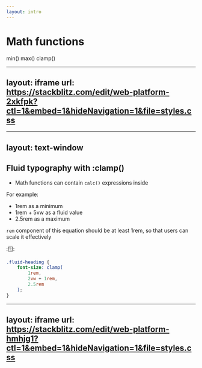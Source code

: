 ```yaml
---
layout: intro
---
```


# Math functions

min() max() clamp()

<SupportedBrowsers url="https://developer.mozilla.org/en-US/docs/Web/CSS/clamp#browser_compatibility" chrome=79 edge=79 firefox=75 safari=13.1 />

---
layout: iframe
url: https://stackblitz.com/edit/web-platform-2xkfpk?ctl=1&embed=1&hideNavigation=1&file=styles.css
---

---
layout: text-window
---

## Fluid typography with :clamp()

- Math functions can contain `calc()` expressions inside

For example:

- 1rem as a minimum
- 1rem + 5vw as a fluid value
- 2.5rem as a maximum

`rem` component of this equation should be at least 1rem, so that users can scale it effectively

::window::

```css
.fluid-heading {
    font-size: clamp(
        1rem,
        2vw + 1rem,
        2.5rem
    );
}
```

---
layout: iframe
url: https://stackblitz.com/edit/web-platform-hmhjg1?ctl=1&embed=1&hideNavigation=1&file=styles.css
---